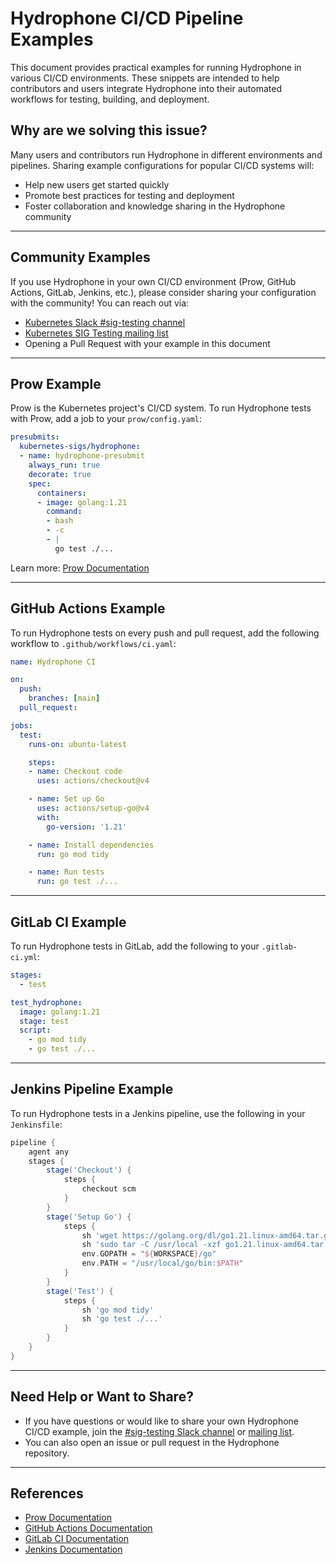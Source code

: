 # Hydrophone CI/CD Pipeline Examples

This document provides practical examples for running Hydrophone in various CI/CD environments. These snippets are intended to help contributors and users integrate Hydrophone into their automated workflows for testing, building, and deployment.

## Why are we solving this issue?

Many users and contributors run Hydrophone in different environments and pipelines. Sharing example configurations for popular CI/CD systems will:
- Help new users get started quickly
- Promote best practices for testing and deployment
- Foster collaboration and knowledge sharing in the Hydrophone community

---

## Community Examples

If you use Hydrophone in your own CI/CD environment (Prow, GitHub Actions, GitLab, Jenkins, etc.), please consider sharing your configuration with the community! You can reach out via:

- [Kubernetes Slack #sig-testing channel](https://kubernetes.slack.com)
- [Kubernetes SIG Testing mailing list](https://groups.google.com/g/kubernetes-sig-testing)
- Opening a Pull Request with your example in this document

---

## Prow Example

Prow is the Kubernetes project's CI/CD system. To run Hydrophone tests with Prow, add a job to your `prow/config.yaml`:

```yaml
presubmits:
  kubernetes-sigs/hydrophone:
  - name: hydrophone-presubmit
    always_run: true
    decorate: true
    spec:
      containers:
      - image: golang:1.21
        command:
        - bash
        - -c
        - |
          go test ./...
```

Learn more: [Prow Documentation](https://github.com/kubernetes/test-infra/tree/master/prow)

---

## GitHub Actions Example

To run Hydrophone tests on every push and pull request, add the following workflow to `.github/workflows/ci.yaml`:

```yaml
name: Hydrophone CI

on:
  push:
    branches: [main]
  pull_request:

jobs:
  test:
    runs-on: ubuntu-latest

    steps:
    - name: Checkout code
      uses: actions/checkout@v4

    - name: Set up Go
      uses: actions/setup-go@v4
      with:
        go-version: '1.21'

    - name: Install dependencies
      run: go mod tidy

    - name: Run tests
      run: go test ./...
```

---

## GitLab CI Example

To run Hydrophone tests in GitLab, add the following to your `.gitlab-ci.yml`:

```yaml
stages:
  - test

test_hydrophone:
  image: golang:1.21
  stage: test
  script:
    - go mod tidy
    - go test ./...
```

---

## Jenkins Pipeline Example

To run Hydrophone tests in a Jenkins pipeline, use the following in your `Jenkinsfile`:

```groovy
pipeline {
    agent any
    stages {
        stage('Checkout') {
            steps {
                checkout scm
            }
        }
        stage('Setup Go') {
            steps {
                sh 'wget https://golang.org/dl/go1.21.linux-amd64.tar.gz'
                sh 'sudo tar -C /usr/local -xzf go1.21.linux-amd64.tar.gz'
                env.GOPATH = "${WORKSPACE}/go"
                env.PATH = "/usr/local/go/bin:$PATH"
            }
        }
        stage('Test') {
            steps {
                sh 'go mod tidy'
                sh 'go test ./...'
            }
        }
    }
}
```

---

## Need Help or Want to Share?

- If you have questions or would like to share your own Hydrophone CI/CD example, join the [#sig-testing Slack channel](https://kubernetes.slack.com) or [mailing list](https://groups.google.com/g/kubernetes-sig-testing).
- You can also open an issue or pull request in the Hydrophone repository.

---

## References

- [Prow Documentation](https://github.com/kubernetes/test-infra/tree/master/prow)
- [GitHub Actions Documentation](https://docs.github.com/en/actions)
- [GitLab CI Documentation](https://docs.gitlab.com/ee/ci/)
- [Jenkins Documentation](https://www.jenkins.io/doc/)
